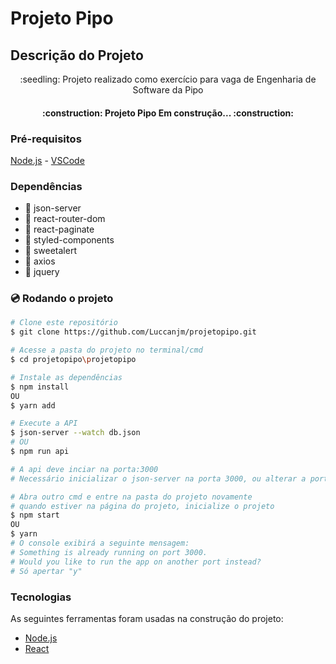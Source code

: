 
# Projeto Pipo 
## Descrição do Projeto
<p align="center">:seedling: Projeto realizado como exercício para vaga de Engenharia de Software da Pipo</p>

<h4 align="center"> 
	:construction:  Projeto Pipo Em construção...  :construction:
</h4>

### Pré-requisitos
[Node.js](https://nodejs.org/en/) - 
[VSCode](https://code.visualstudio.com/)

### Dependências
- :round_pushpin: json-server
- :round_pushpin: react-router-dom
- :round_pushpin: react-paginate
- :round_pushpin: styled-components
- :round_pushpin: sweetalert
- :round_pushpin: axios
- :round_pushpin: jquery

### :cd: Rodando o projeto

```bash
# Clone este repositório
$ git clone https://github.com/Luccanjm/projetopipo.git

# Acesse a pasta do projeto no terminal/cmd
$ cd projetopipo\projetopipo

# Instale as dependências
$ npm install 
OU
$ yarn add

# Execute a API
$ json-server --watch db.json
# OU
$ npm run api

# A api deve inciar na porta:3000
# Necessário inicializar o json-server na porta 3000, ou alterar a porta da API em projetopipo\src\services\api.js

# Abra outro cmd e entre na pasta do projeto novamente
# quando estiver na página do projeto, inicialize o projeto
$ npm start
OU 
$ yarn
# O console exibirá a seguinte mensagem:
# Something is already running on port 3000.
# Would you like to run the app on another port instead?
# Só apertar "y"

```
### Tecnologias

As seguintes ferramentas foram usadas na construção do projeto:

- [Node.js](https://nodejs.org/en/)
- [React](https://pt-br.reactjs.org/)
